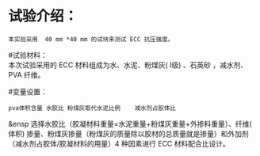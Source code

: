 # 试验介绍：
    本实验采用  40 mm *40 mm 的试块来测试 ECC 抗压强度。
    
#试验材料：    
    本次试验采用的 ECC 材料组成为水、水泥、粉煤灰( Ⅰ级) 、石英砂 ，减水剂、PVA 纤维。

#变量设置：

    pva体积含量	水胶比	粉煤灰取代水泥比例    减水剂占胶体比
&ensp 选择水胶比（胶凝材料重量=水泥重量+粉煤灰重量+外掺料重量）、纤维( 体积) 掺量、粉煤灰掺量（粉煤灰的质量除以胶材的总质量就是掺量）和外加剂（减水剂占胶体/胶凝材料的用量）4 种因素进行 ECC 材料配合比设计。

		 